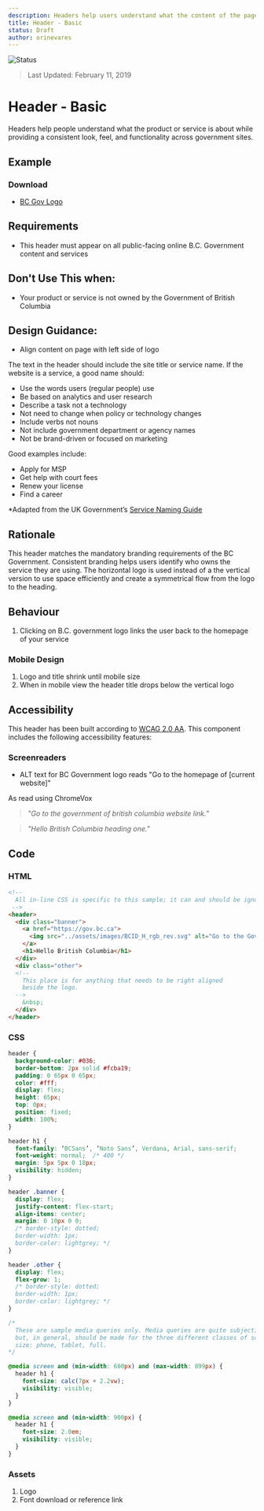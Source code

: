 ```yaml
---
description: Headers help users understand what the content of the page is about and provides a quick, organized way to reach the main sections of a website.
title: Header - Basic
status: Draft
author: orinevares
---
```


![Status](https://img.shields.io/badge/Recommended-Draft-orange.svg)
> Last Updated: February 11, 2019

# Header - Basic

Headers help people understand what the product or service is about while providing a consistent look, feel, and functionality across government sites.

## Example

<component-preview path="components/header/sample.html" height="100px" width="800px"> </component-preview>

### Download
* [BC Gov Logo](https://github.com/bcgov/design-system/tree/main/components/assets/images)

## Requirements
* This header must appear on all public-facing online B.C. Government content and services

## Don't Use This when:
* Your product or service is not owned by the Government of British Columbia

## Design Guidance:
* Align content on page with left side of logo

The text in the header should include the site title or service name. If the website is a service, a good name should:
* Use the words users (regular people) use
* Be based on analytics and user research
* Describe a task not a technology
* Not need to change when policy or technology changes
* Include verbs not nouns
* Not include government department or agency names
* Not be brand-driven or focused on marketing

Good examples include:
* Apply for MSP
* Get help with court fees
* Renew your license
* Find a career

*Adapted from the UK Government’s [Service Naming Guide](https://www.gov.uk/service-manual/design/naming-your-service)

## Rationale
This header matches the mandatory branding requirements of the BC Government. Consistent branding helps users identify who owns the service they are using. The horizontal logo is used instead of a the vertical version to use space efficiently and create a symmetrical flow from the logo to the heading.

## Behaviour

1. Clicking on B.C. government logo links the user back to the homepage of your service

### Mobile Design
1. Logo and title shrink until mobile size
2. When in mobile view the header title drops below the vertical logo

## Accessibility
This header has been built according to [WCAG 2.0 AA](https://www.w3.org/TR/WCAG20/). This component includes the following accessibility features:

### Screenreaders

* ALT text for BC Government logo reads "Go to the homepage of [current website]"

As read using ChromeVox

> *"Go to the government of british columbia website link."*

> *"Hello British Columbia heading one."*

## Code

### HTML

```html
<!--
  All in-line CSS is specific to this sample; it can and should be ignored.
 -->
<header>
  <div class="banner">
    <a href="https://gov.bc.ca">
      <img src="../assets/images/BCID_H_rgb_rev.svg" alt="Go to the Government of British Columbia website" />
    </a>
    <h1>Hello British Columbia</h1>
  </div>
  <div class="other">
  <!--
    This place is for anything that needs to be right aligned
    beside the logo.
  -->
    &nbsp;
  </div>
</header>
```

### CSS

```css
header {
  background-color: #036;
  border-bottom: 2px solid #fcba19;
  padding: 0 65px 0 65px;
  color: #fff;
  display: flex;
  height: 65px;
  top: 0px;
  position: fixed;
  width: 100%;
}

header h1 {
  font-family: ‘BCSans’, ‘Noto Sans’, Verdana, Arial, sans-serif;
  font-weight: normal;  /* 400 */
  margin: 5px 5px 0 18px;
  visibility: hidden;
}

header .banner {
  display: flex;
  justify-content: flex-start;
  align-items: center;
  margin: 0 10px 0 0;
  /* border-style: dotted;
  border-width: 1px;
  border-color: lightgrey; */
}

header .other {
  display: flex;
  flex-grow: 1;
  /* border-style: dotted;
  border-width: 1px;
  border-color: lightgrey; */
}

/*
  These are sample media queries only. Media queries are quite subjective
  but, in general, should be made for the three different classes of screen
  size: phone, tablet, full.
*/

@media screen and (min-width: 600px) and (max-width: 899px) {
  header h1 {
    font-size: calc(7px + 2.2vw);
    visibility: visible;
  }
}

@media screen and (min-width: 900px) {
  header h1 {
    font-size: 2.0em;
    visibility: visible;
  }
}
```

### Assets
1. Logo
2. Font download or reference link
